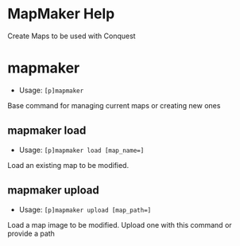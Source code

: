 # MapMaker Help

Create Maps to be used with Conquest

# mapmaker
 - Usage: `[p]mapmaker `

Base command for managing current maps or creating new ones

## mapmaker load
 - Usage: `[p]mapmaker load [map_name=] `

Load an existing map to be modified.

## mapmaker upload
 - Usage: `[p]mapmaker upload [map_path=] `

Load a map image to be modified. Upload one with this command or provide a path

